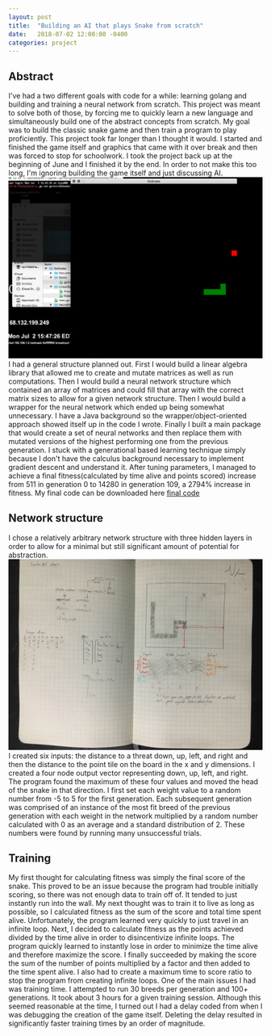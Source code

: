 ```yaml
---
layout: post
title:  "Building an AI that plays Snake from scratch"
date:   2018-07-02 12:00:00 -0400
categories: project
---
```

## Abstract

  I've had a two different goals with code for a while: learning golang and building and training a neural network from scratch.  This project was meant to solve both of those, by forcing me to quickly learn a new language and simultaneously build one of the abstract concepts from scratch.  My goal was to build the classic snake game and then train a program to play proficiently.
  This project took far longer than I thought it would.  I started and finished the game itself and graphics that came with it over break and then was forced to stop for schoolwork.  I took the project back up at the beginning of June and I finished it by the end.
  In order to not make this too long, I'm ignoring building the game itself and just discussing AI.
  ![Name](/assets/images/snake-ai/game.JPG)
  I had a general structure planned out.  First I would build a linear algebra library that allowed me to create and mutate matrices as well as run computations.  Then I would build a neural network structure which contained an array of matrices and could fill that array with the correct matrix sizes to allow for a given network structure.  Then I would build a wrapper for the neural network which ended up being somewhat unnecessary.  I have a Java background so the wrapper/object-oriented approach showed itself up in the code I wrote.  Finally I built a main package that would create a set of neural networks and then replace them with mutated versions of the highest performing one from the previous generation.  I stuck with a generational based learning technique simply because I don't have the calculus background necessary to implement gradient descent and understand it.
  After tuning parameters, I managed to achieve a final fitness(calculated by time alive and points scored) increase from 511 in generation 0 to 14280 in generation 109, a 2794% increase in fitness.
  My final code can be downloaded here
  [final code](/assets/downloads/GoSnake.zip)

## Network structure
  I chose a relatively arbitrary network structure with three hidden layers in order to allow for a minimal but still significant amount of potential for abstraction.
  ![Name](/assets/images/snake-ai/sketch.jpg)
  I created six inputs: the distance to a threat down, up, left, and right and then the distance to the point tile on the board in the x and y dimensions.  I created a four node output vector representing down, up, left, and right.  The program found the maximum of these four values and moved the head of the snake in that direction.
  I first set each weight value to a random number from -5 to 5 for the first generation.  Each subsequent generation was comprised of an instance of the most fit breed of the previous generation with each weight in the network multiplied by a random number calculated with 0 as an average and a standard distribution of 2.  These numbers were found by running many unsuccessful trials.

## Training
  My first thought for calculating fitness was simply the final score of the snake.  This proved to be an issue because the program had trouble initially scoring, so there was not enough data to train off of.  It tended to just instantly run into the wall.
  My next thought was to train it to live as long as possible, so I calculated fitness as the sum of the score and total time spent alive.  Unfortunately, the program learned very quickly to just travel in an infinite loop.
  Next, I decided to calculate fitness as the points achieved divided by the time alive in order to disincentivize infinite loops.  The program quickly learned to instantly lose in order to minimize the time alive and therefore maximize the score.
  I finally succeeded by making the score the sum of the number of points multiplied by a factor and then added to the time spent alive.  I also had to create a maximum time to score ratio to stop the program from creating infinite loops.
  One of the main issues I had was training time.  I attempted to run 30 breeds per generation and 100+ generations.  It took about 3 hours for a given training session.  Although this seemed reasonable at the time, I turned out I had a delay coded from when I was debugging the creation of the game itself.  Deleting the delay resulted in significantly faster training times by an order of magnitude.
